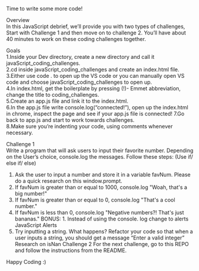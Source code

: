 Time to write some more code!

<span>Overview</span><br>
In this JavaScript debrief, we’ll provide you with two types of challenges, Start with Challenge 1 and then move on to challenge 2. You’ll have about 40 minutes to work on these coding challenges together.  

<span>Goals</span><br>
1.Inside your Dev directory, create a new directory and call it javaScript_coding_challenges.<br>
2.cd inside javaScript_coding_challenges and create an index.html file.<br>
3.Either use code . to open up the VS code or you can manually open VS code and choose javaScript_coding_challenges to open up.<br>
4.In index.html, get the boilerplate by pressing (!)- Emmet abbreviation, change the title to coding_challenges. <br>
5.Create an app.js file and link it to the index.html.<br>
6.In the app.js file write console.log(“connected!”), open up the index.html in chrome, inspect the page and see if your app.js file is connected!
7.Go back to app.js and start to work towards challenges. <br>
8.Make sure you’re indenting your code, using comments whenever necessary. <br>

<span>Challenge 1 </span><br>
Write a program that will ask users to input their favorite number. Depending on the User’s choice, console.log the messages. 
Follow these steps: (Use if/ else if/ else) 
1. Ask the user to input a number and store it in a variable favNum. Please do a quick research on this window.prompt. 
2. If favNum is greater than or equal to 1000, console.log "Woah, that's a big number!"
3. If favNum is greater than or equal to 0, console.log "That's a cool number."
4. If favNum is less than 0, console.log "Negative numbers?! That's just bananas."
BONUS:  1. Instead of using the console. log change to alerts JavaScript Alerts
2. Try inputting a string. What happens? Refactor your code so that when a user inputs a string, you should get a message “Enter a valid integer”
Research on isNan
Challenge 2
For the next challenge, go to this REPO and follow the instructions from the README.

Happy Coding :)

